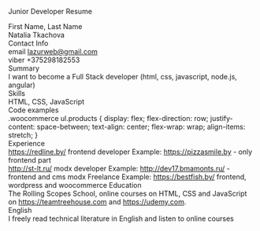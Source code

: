Junior Developer Resume

First Name, Last Name  
Natalia Tkachova  
Contact Info  
email lazurweb@gmail.com  
viber +375298182553  
Summary  
I want to become a Full Stack developer (html, css, javascript, node.js, angular)  
Skills  
HTML, CSS, JavaScript  
Code examples  
.woocommerce ul.products {
    display: flex;
    flex-direction: row;
    justify-content: space-between;
    text-align: center;
    flex-wrap: wrap;
    align-items: stretch;
}  
Experience  
https://redline.by/ frontend developer Example: https://pizzasmile.by - only frontend part  
http://st-lt.ru/ modx developer Example: http://dev17.bmamonts.ru/ - frontend and cms modx
Freelance Example: https://bestfish.by/ frontend, wordpress and woocommerce
Education  
The Rolling Scopes School, online courses on HTML, CSS and JavaScript on https://teamtreehouse.com and https://udemy.com.  
English  
I freely read technical literature in English and listen to online courses  